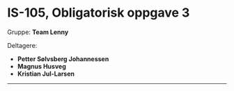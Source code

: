 <h1>IS-105, Obligatorisk oppgave 3</h1>
<p>Gruppe: <b>Team Lenny</b></p>
<p>Deltagere:</p>
<ul>
  <li><b>Petter Sølvsberg Johannessen</b></li>
  <li><b>Magnus Husveg</b></li>
  <li><b>Kristian Jul-Larsen</b></li>
</ul>
<hr>
